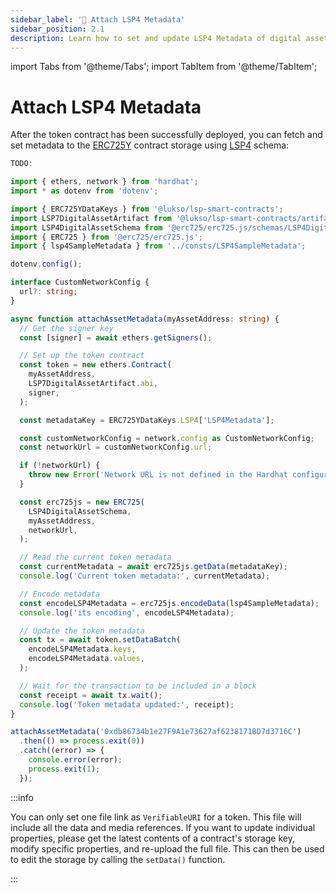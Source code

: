 ```yaml
---
sidebar_label: '💽 Attach LSP4 Metadata'
sidebar_position: 2.1
description: Learn how to set and update LSP4 Metadata of digital assets on LUKSO.
---
```


import Tabs from '@theme/Tabs';
import TabItem from '@theme/TabItem';

# Attach LSP4 Metadata

After the token contract has been successfully deployed, you can fetch and set metadata to the [ERC725Y](../../standards/generic-standards/lsp2-json-schema/) contract storage using [LSP4](../../standards/tokens/LSP4-Digital-Asset-Metadata) schema:

<Tabs groupId="deployment">
  <TabItem value="up" label="Update metadata with Universal Profile">

```ts title="scripts/attachAssetMetadata.ts"
TODO:
```

  </TabItem>

  <TabItem value="eoa" label="Update metadata with EOA">

```ts title="scripts/attachAssetMetadata.ts"
import { ethers, network } from 'hardhat';
import * as dotenv from 'dotenv';

import { ERC725YDataKeys } from '@lukso/lsp-smart-contracts';
import LSP7DigitalAssetArtifact from '@lukso/lsp-smart-contracts/artifacts/LSP7DigitalAsset.json';
import LSP4DigitalAssetSchema from '@erc725/erc725.js/schemas/LSP4DigitalAsset.json';
import { ERC725 } from '@erc725/erc725.js';
import { lsp4SampleMetadata } from '../consts/LSP4SampleMetadata';

dotenv.config();

interface CustomNetworkConfig {
  url?: string;
}

async function attachAssetMetadata(myAssetAddress: string) {
  // Get the signer key
  const [signer] = await ethers.getSigners();

  // Set up the token contract
  const token = new ethers.Contract(
    myAssetAddress,
    LSP7DigitalAssetArtifact.abi,
    signer,
  );

  const metadataKey = ERC725YDataKeys.LSP4['LSP4Metadata'];

  const customNetworkConfig = network.config as CustomNetworkConfig;
  const networkUrl = customNetworkConfig.url;

  if (!networkUrl) {
    throw new Error('Network URL is not defined in the Hardhat configuration.');
  }

  const erc725js = new ERC725(
    LSP4DigitalAssetSchema,
    myAssetAddress,
    networkUrl,
  );

  // Read the current token metadata
  const currentMetadata = await erc725js.getData(metadataKey);
  console.log('Current token metadata:', currentMetadata);

  // Encode metadata
  const encodeLSP4Metadata = erc725js.encodeData(lsp4SampleMetadata);
  console.log('its encoding', encodeLSP4Metadata);

  // Update the token metadata
  const tx = await token.setDataBatch(
    encodeLSP4Metadata.keys,
    encodeLSP4Metadata.values,
  );

  // Wait for the transaction to be included in a block
  const receipt = await tx.wait();
  console.log('Token metadata updated:', receipt);
}

attachAssetMetadata('0xdb86734b1e27F9A1e73627af6238171BD7d3716C')
  .then(() => process.exit(0))
  .catch((error) => {
    console.error(error);
    process.exit(1);
  });
```

  </TabItem>

</Tabs>

:::info

You can only set one file link as `VerifiableURI` for a token. This file will include all the data and media references. If you want to update individual properties, please get the latest contents of a contract's storage key, modify specific properties, and re-upload the full file. This can then be used to edit the storage by calling the `setData()` function.

:::
